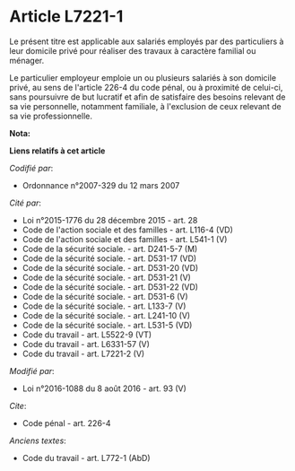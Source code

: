 # Article L7221-1

Le présent titre est applicable aux salariés employés par des particuliers à leur domicile privé pour réaliser des travaux à
caractère familial ou ménager. 

Le particulier employeur emploie un ou plusieurs salariés à son domicile privé, au sens de l'article 226-4 du code pénal, ou
à proximité de celui-ci, sans poursuivre de but lucratif et afin de satisfaire des besoins relevant de sa vie personnelle,
notamment familiale, à l'exclusion de ceux relevant de sa vie professionnelle.

**Nota:**



**Liens relatifs à cet article**

_Codifié par_:

  - Ordonnance n°2007-329 du 12 mars 2007

_Cité par_:

  - Loi n°2015-1776 du 28 décembre 2015 - art. 28
  - Code de l'action sociale et des familles - art. L116-4 (VD)
  - Code de l'action sociale et des familles - art. L541-1 (V)
  - Code de la sécurité sociale. - art. D241-5-7 (M)
  - Code de la sécurité sociale. - art. D531-17 (VD)
  - Code de la sécurité sociale. - art. D531-20 (VD)
  - Code de la sécurité sociale. - art. D531-21 (V)
  - Code de la sécurité sociale. - art. D531-22 (VD)
  - Code de la sécurité sociale. - art. D531-6 (V)
  - Code de la sécurité sociale. - art. L133-7 (V)
  - Code de la sécurité sociale. - art. L241-10 (V)
  - Code de la sécurité sociale. - art. L531-5 (VD)
  - Code du travail - art. L5522-9 (VT)
  - Code du travail - art. L6331-57 (V)
  - Code du travail - art. L7221-2 (V)

_Modifié par_:

  - Loi n°2016-1088 du 8 août 2016 - art. 93 (V)

_Cite_:

  - Code pénal - art. 226-4

_Anciens textes_:

  - Code du travail - art. L772-1 (AbD)
